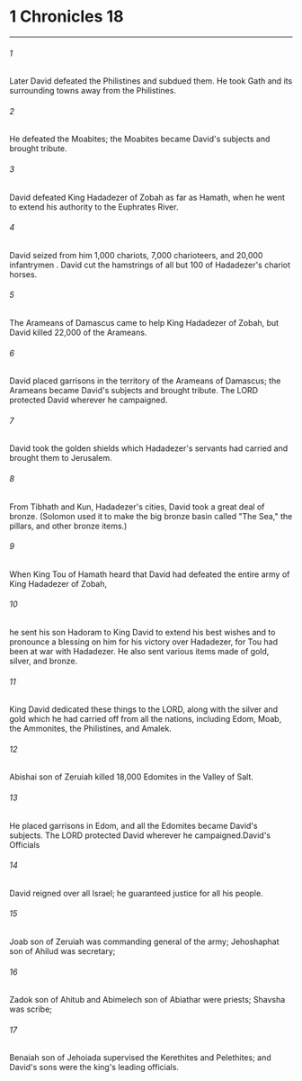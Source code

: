 # 1 Chronicles 18
***



###### 1 
Later David defeated the Philistines and subdued them. He took Gath and its surrounding towns away from the Philistines. 

###### 2 
He defeated the Moabites; the Moabites became David's subjects and brought tribute. 

###### 3 
David defeated King Hadadezer of Zobah as far as Hamath, when he went to extend his authority to the Euphrates River. 

###### 4 
David seized from him 1,000 chariots, 7,000 charioteers, and 20,000 infantrymen . David cut the hamstrings of all but 100 of Hadadezer's chariot horses. 

###### 5 
The Arameans of Damascus came to help King Hadadezer of Zobah, but David killed 22,000 of the Arameans. 

###### 6 
David placed garrisons in the territory of the Arameans of Damascus; the Arameans became David's subjects and brought tribute. The LORD protected David wherever he campaigned. 

###### 7 
David took the golden shields which Hadadezer's servants had carried and brought them to Jerusalem. 

###### 8 
From Tibhath and Kun, Hadadezer's cities, David took a great deal of bronze. (Solomon used it to make the big bronze basin called "The Sea," the pillars, and other bronze items.) 

###### 9 
When King Tou of Hamath heard that David had defeated the entire army of King Hadadezer of Zobah, 

###### 10 
he sent his son Hadoram to King David to extend his best wishes and to pronounce a blessing on him for his victory over Hadadezer, for Tou had been at war with Hadadezer. He also sent various items made of gold, silver, and bronze. 

###### 11 
King David dedicated these things to the LORD, along with the silver and gold which he had carried off from all the nations, including Edom, Moab, the Ammonites, the Philistines, and Amalek. 

###### 12 
Abishai son of Zeruiah killed 18,000 Edomites in the Valley of Salt. 

###### 13 
He placed garrisons in Edom, and all the Edomites became David's subjects. The LORD protected David wherever he campaigned.David's Officials 

###### 14 
David reigned over all Israel; he guaranteed justice for all his people. 

###### 15 
Joab son of Zeruiah was commanding general of the army; Jehoshaphat son of Ahilud was secretary; 

###### 16 
Zadok son of Ahitub and Abimelech son of Abiathar were priests; Shavsha was scribe; 

###### 17 
Benaiah son of Jehoiada supervised the Kerethites and Pelethites; and David's sons were the king's leading officials.
